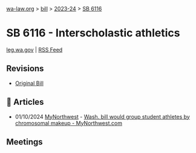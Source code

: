 [wa-law.org](/) > [bill](/bill/) > [2023-24](/bill/2023-24/) > [SB 6116](/bill/2023-24/sb/6116/)

# SB 6116 - Interscholastic athletics
[leg.wa.gov](https://app.leg.wa.gov/billsummary?BillNumber=6116&Year=2023&Initiative=false) | [RSS Feed](./rss.xml)

## Revisions
* [Original Bill](1/)

## 📰 Articles
* 01/10/2024 [MyNorthwest](/org/mynorthwest/) - [Wash. bill would group student athletes by chromosomal makeup - MyNorthwest.com](https://mynorthwest.com/3945912/washington-bill-proposes-categorizing-student-athletes-chromosomal-makeup/#:~:text=SB%206116)

## Meetings
